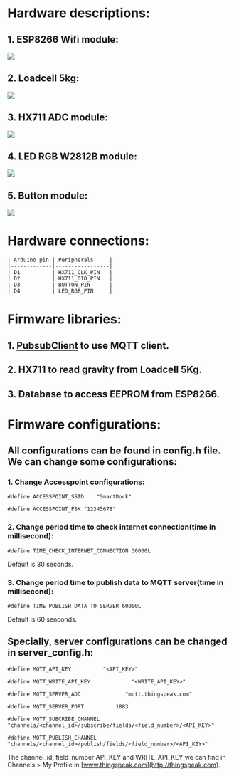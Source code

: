 # Hardware descriptions:

## 1. ESP8266 Wifi module:

![](https://images-na.ssl-images-amazon.com/images/I/71efjnKymHL._SX342_.jpg)
## 2. Loadcell 5kg:

![](https://nshopvn.com/wp-content/uploads/2019/03/065271871760_loadcell-5kg.jpg)
## 3. HX711 ADC module:

![](https://www.makerlab-electronics.com/my_uploads/2016/12/hx711-load-cell-amplifier-1.jpg)

## 4. LED RGB W2812B module:

![](https://www.artekit.eu/wp-content/uploads/ak-ws2812b-single-main.jpg)

## 5. Button module:

![](https://robu.in/wp-content/uploads/2019/01/Momentary-Tactile-Push-Button-Module-1.jpg)

# Hardware connections:
	| Arduino pin | Peripherals     |
	|-------------|-----------------|
	| D1          | HX711_CLK_PIN   |
	| D2          | HX711_DIO_PIN   |
	| D3          | BUTTON_PIN      |
	| D4          | LED_RGB_PIN     |

# Firmware libraries:

## 1. [PubsubClient](https://github.com/knolleary/pubsubclient) to use MQTT client.
## 2. HX711 to read gravity from Loadcell 5Kg.
## 3. Database to access EEPROM from ESP8266.

# Firmware configurations:

## All configurations can be found in config.h file. We can change some configurations:

### 1. Change Accesspoint configurations:

    #define ACCESSPOINT_SSID	"SmartDock"

    #define ACCESSPOINT_PSK	"12345678"

### 2. Change period time to check internet connection(time in millisecond):

    #define TIME_CHECK_INTERNET_CONNECTION 30000L

Default is 30 seconds.

### 3. Change period time to publish data to MQTT server(time in millisecond):

    #define TIME_PUBLISH_DATA_TO_SERVER 60000L

Default is 60 senconds.

## Specially, server configurations can be changed in server_config.h:

    #define MQTT_API_KEY		  "<API_KEY>"

    #define MQTT_WRITE_API_KEY	           "<WRITE_API_KEY>"

    #define MQTT_SERVER_ADD              "mqtt.thingspeak.com"

    #define MQTT_SERVER_PORT		  1883

    #define MQTT_SUBCRIBE_CHANNEL			"channels/<channel_id>/subscribe/fields/<field_number>/<API_KEY>"

    #define MQTT_PUBLISH_CHANNEL			"channels/<channel_id>/publish/fields/<field_number>/<API_KEY>"

The channel\_id, field\_number API\_KEY and WRITE\_API\_KEY we can find in Channels > My Profile in [www.thingspeak.com](http://thingspeak.com).